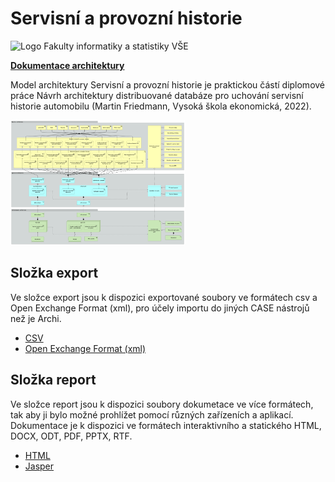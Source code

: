 # Servisní a provozní historie

<img src="https://feedbotvsefisbotweb6272.blob.core.windows.net/upload/thumbnails/logo-horizontal-cs-square-05-removebg-preview.png" height="100" style="text-align: center;" alt="Logo Fakulty informatiky a statistiky VŠE">

__[Dokumentace architektury](report/html/index.html?view=id-3a55d715047a4ac9b70877037a837cf9 "Dokumentace architektury")__

Model architektury Servisní a provozní historie je praktickou částí diplomové práce Návrh architektury distribuované databáze pro uchování servisní historie automobilu (Martin Friedmann, Vysoká škola ekonomická, 2022).

<img src="report/jasper/servisni_a_provozni_historie.html_files/img_0_3_3.png" height="200" alt="Náhled diagramu přehledu celé architektury">

## Složka export

Ve složce export jsou k dispozici exportované soubory ve formátech csv a Open Exchange Format (xml), pro účely importu do jiných CASE nástrojů než je Archi.

- [CSV](export/csv/)
- [Open Exchange Format (xml)](export/xml/)

## Složka report

Ve složce report jsou k dispozici soubory dokumetace ve více formátech, tak aby ji bylo možné prohlížet pomocí různých zařízeních a aplikací. Dokumentace je k dispozici ve formátech interaktivního a statického HTML, DOCX, ODT, PDF, PPTX, RTF.

- [HTML](report/html/)
- [Jasper](report/jasper/)

